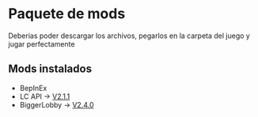 
# Paquete de mods

Deberias poder descargar los archivos, pegarlos en la carpeta del juego y jugar perfectamente

## Mods instalados

- BepInEx 
- LC API -> [V2.1.1](https://thunderstore.io/c/lethal-company/p/2018/LC_API/)
- BiggerLobby -> [V2.4.0](https://thunderstore.io/c/lethal-company/p/bizzlemip/BiggerLobby/)
